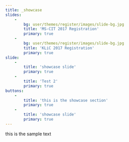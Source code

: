 ```yaml
---
title: _showcase
slides:
    -
        bg: user/themes/register/images/slide-bg.jpg
        title: 'MS-CIT 2017 Registration'
        primary: true
    -
        bg: user/themes/register/images/slide-bg.jpg
        title: 'KLiC 2017 Registration'
        primary: true
slide:
    -
        title: 'showcase slide'
        primary: true
    -
        title: 'Test 2'
        primary: true
buttons:
    -
        title: 'this is the showcase section'
        primary: true
    -
        title: 'showcase slide'
        primary: true
---
```


this is the sample text